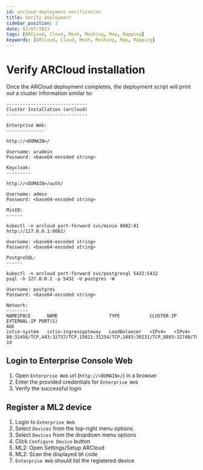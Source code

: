 ```yaml
---
id: arcloud-deployment-verification
title: Verify deployment
sidebar_position: 3
date: 02/07/2023
tags: [ARCLoud, Cloud, Mesh, Meshing, Map, Mapping]
keywords: [ARCLoud, Cloud, Mesh, Meshing, Map, Mapping]
---
```


# Verify ARCloud installation
Once the ARCloud deployment completes, the deployment script will print out a cluster information similar to:
```shell
------------------------------
Cluster Installation (arcloud)
------------------------------

Enterprise Web:
--------------

http://<DOMAIN>/

Username: aradmin
Password: <base64-encoded string>

Keycloak:
---------

http://<DOMAIN>/auth/

Username: admin
Password: <base64-encoded string>

MinIO:
------

kubectl -n arcloud port-forward svc/minio 8082:81
http://127.0.0.1:8082/

Username: <base64-encoded string>
Password: <base64-encoded string>

PostgreSQL:
------

kubectl -n arcloud port-forward svc/postgresql 5432:5432
psql -h 127.0.0.1 -p 5432 -U postgres -W

Username: postgres
Password: <base64-encoded string>

Network:
--------
NAMESPACE      NAME                   TYPE           CLUSTER-IP        EXTERNAL-IP PORT(S)                                                        AGE
istio-system   istio-ingressgateway   LoadBalancer   <IPv4>   <IPv4>   80:31456/TCP,443:32737/TCP,15021:31254/TCP,1883:30231/TCP,8883:32740/TCP    1d
```
## Login to Enterprise Console Web
1. Open `Enterprise Web` url (`http://<DOMAIN>/`) in a browser
2. Enter the provided credentials for `Enterprise Web`
3. Verify the successful login

## Register a ML2 device
1. Login to `Enterprise Web`
2. Select `Devices` from the top-right menu options
3. Select `Devices` from the dropdown menu options
4. Click `Configure Device` button
5. ML2: Open Settings/Setup ARCloud 
6. ML2: Scan the displayed `QR` code
7. `Enterprise Web` should list the registered device
